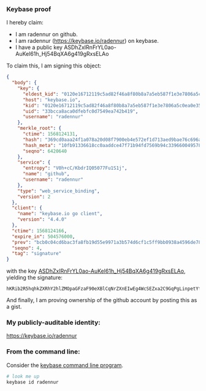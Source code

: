 ### Keybase proof

I hereby claim:

  * I am radennur on github.
  * I am radennur (https://keybase.io/radennur) on keybase.
  * I have a public key ASDhZxIRnFrYL0ao-AuKel61h_Hj54BqXA6g419gRxsELAo

To claim this, I am signing this object:

```json
{
  "body": {
    "key": {
      "eldest_kid": "0120e16712119c5ad82f46a8f80b8a7a5eb587f1e3e7806a5c0ea0e35f60471b042c0a",
      "host": "keybase.io",
      "kid": "0120e16712119c5ad82f46a8f80b8a7a5eb587f1e3e7806a5c0ea0e35f60471b042c0a",
      "uid": "33bcca8aca0dfebfc0d7549ea742b419",
      "username": "radennur"
    },
    "merkle_root": {
      "ctime": 1568124131,
      "hash": "369cd0aaa24f1a078a20d08f7900eb4e572ef1d713aed9bae76c696ac6d05f3e53e217a108158210e502af0d655ad1d0eb0105be7c08edc21ec94c8c4e675406",
      "hash_meta": "10fb91336618cc0aaddce47f71b94fd7569b94c3396600495782251237b9f483",
      "seqno": 6420640
    },
    "service": {
      "entropy": "V0h+cC/KbdrIQ05077Fu1S1j",
      "name": "github",
      "username": "radennur"
    },
    "type": "web_service_binding",
    "version": 2
  },
  "client": {
    "name": "keybase.io go client",
    "version": "4.4.0"
  },
  "ctime": 1568124166,
  "expire_in": 504576000,
  "prev": "bcb0c04cd6bac3fa8fb19d55e9971a3b574d6cf1c5ff9bb0938a4596de78e263",
  "seqno": 4,
  "tag": "signature"
}
```

with the key [ASDhZxIRnFrYL0ao-AuKel61h_Hj54BqXA6g419gRxsELAo](https://keybase.io/radennur), yielding the signature:

```
hKRib2R5hqhkZXRhY2hlZMOpaGFzaF90eXBlCqNrZXnEIwEg4WcSEZxa2C9GqPgLinpetYfx4+eAalwOoONfYEcbBCwKp3BheWxvYWTESpcCBMQgvLDATNa6w/qPsZ1V6ZcaO1dNbPHF/5uwk4pFlt544mPEID44PEUZEipGGkQAs6r87GLMjN6NApEMprtchQDDdzk5AgHCo3NpZ8RAk7AC4OWzJMZwRzlQLlGxWwHsXNTycMMqgf9I4BzMKO00TX6mluYYC0o0m+oNDmZ9IfMF6WJFhTLuLzCkAGkWDKhzaWdfdHlwZSCkaGFzaIKkdHlwZQildmFsdWXEIO3IYwgJIOjz9jCGyiNHdSCY1awOOzIpOTgLtnTkN4nro3RhZ80CAqd2ZXJzaW9uAQ==

```

And finally, I am proving ownership of the github account by posting this as a gist.

### My publicly-auditable identity:

https://keybase.io/radennur

### From the command line:

Consider the [keybase command line program](https://keybase.io/download).

```bash
# look me up
keybase id radennur
```
